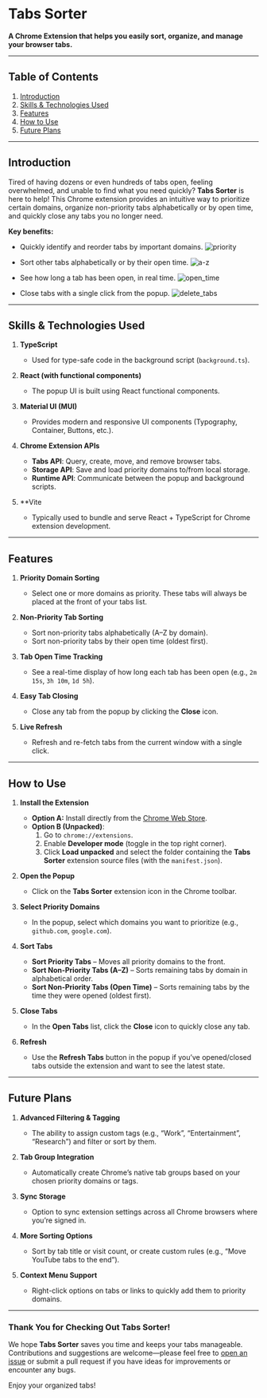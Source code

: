# Tabs Sorter

**A Chrome Extension that helps you easily sort, organize, and manage your browser tabs.**

---

## Table of Contents

1. [Introduction](#introduction)
2. [Skills & Technologies Used](#skills--technologies-used)
3. [Features](#features)
4. [How to Use](#how-to-use)
5. [Future Plans](#future-plans)

---

## Introduction

Tired of having dozens or even hundreds of tabs open, feeling overwhelmed, and unable to find what you need quickly? **Tabs Sorter** is here to help! This Chrome extension provides an intuitive way to prioritize certain domains, organize non-priority tabs alphabetically or by open time, and quickly close any tabs you no longer need.

**Key benefits:**

- Quickly identify and reorder tabs by important domains.
  ![priority](https://github.com/user-attachments/assets/db45f781-d4ec-4e42-a80c-15220e868523)

- Sort other tabs alphabetically or by their open time.
  ![a-z](https://github.com/user-attachments/assets/e3d05333-b750-4f2c-8cf2-244f69615792)

- See how long a tab has been open, in real time.
  ![open_time](https://github.com/user-attachments/assets/08fc2187-f9e0-4994-939e-cf030ff08bcf)

- Close tabs with a single click from the popup.
![delete_tabs](https://github.com/user-attachments/assets/2e14cea7-1367-4988-b3e9-bc5cdd782e8f)


---

## Skills & Technologies Used

1. **TypeScript**

   - Used for type-safe code in the background script (`background.ts`).

2. **React (with functional components)**

   - The popup UI is built using React functional components.

3. **Material UI (MUI)**

   - Provides modern and responsive UI components (Typography, Container, Buttons, etc.).

4. **Chrome Extension APIs**

   - **Tabs API**: Query, create, move, and remove browser tabs.
   - **Storage API**: Save and load priority domains to/from local storage.
   - **Runtime API**: Communicate between the popup and background scripts.

5. **Vite

   - Typically used to bundle and serve React + TypeScript for Chrome extension development.

---

## Features

1. **Priority Domain Sorting**

   - Select one or more domains as priority. These tabs will always be placed at the front of your tabs list.

2. **Non-Priority Tab Sorting**

   - Sort non-priority tabs alphabetically (A–Z by domain).
   - Sort non-priority tabs by their open time (oldest first).

3. **Tab Open Time Tracking**

   - See a real-time display of how long each tab has been open (e.g., `2m 15s`, `3h 10m`, `1d 5h`).

4. **Easy Tab Closing**

   - Close any tab from the popup by clicking the **Close** icon.

5. **Live Refresh**
   - Refresh and re-fetch tabs from the current window with a single click.

---

## How to Use

1. **Install the Extension**  
   - **Option A:** Install directly from the [Chrome Web Store](https://chromewebstore.google.com/detail/tabs-sorter/jaffcpjmpphlkpehdifhdbfdoeimdmhl).  
   - **Option B (Unpacked)**:  
     1. Go to `chrome://extensions`.  
     2. Enable **Developer mode** (toggle in the top right corner).  
     3. Click **Load unpacked** and select the folder containing the **Tabs Sorter** extension source files (with the `manifest.json`).  

2. **Open the Popup**  
   - Click on the **Tabs Sorter** extension icon in the Chrome toolbar.

3. **Select Priority Domains**  
   - In the popup, select which domains you want to prioritize (e.g., `github.com`, `google.com`).

4. **Sort Tabs**  
   - **Sort Priority Tabs** – Moves all priority domains to the front.  
   - **Sort Non-Priority Tabs (A–Z)** – Sorts remaining tabs by domain in alphabetical order.  
   - **Sort Non-Priority Tabs (Open Time)** – Sorts remaining tabs by the time they were opened (oldest first).

5. **Close Tabs**  
   - In the **Open Tabs** list, click the **Close** icon to quickly close any tab.

6. **Refresh**  
   - Use the **Refresh Tabs** button in the popup if you’ve opened/closed tabs outside the extension and want to see the latest state.

---

## Future Plans

1. **Advanced Filtering & Tagging**

   - The ability to assign custom tags (e.g., “Work”, “Entertainment”, “Research”) and filter or sort by them.

2. **Tab Group Integration**

   - Automatically create Chrome’s native tab groups based on your chosen priority domains or tags.

3. **Sync Storage**

   - Option to sync extension settings across all Chrome browsers where you’re signed in.

4. **More Sorting Options**

   - Sort by tab title or visit count, or create custom rules (e.g., “Move YouTube tabs to the end”).

5. **Context Menu Support**
   - Right-click options on tabs or links to quickly add them to priority domains.

---

### Thank You for Checking Out **Tabs Sorter**!

We hope **Tabs Sorter** saves you time and keeps your tabs manageable. Contributions and suggestions are welcome—please feel free to [open an issue](#) or submit a pull request if you have ideas for improvements or encounter any bugs.

Enjoy your organized tabs!
